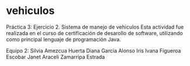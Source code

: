# vehiculos
Práctica 3: Ejercicio 2. Sistema de manejo de vehiculos 
Esta actividad fue realizada en el curso de certificación de desarollo de software, utilizando como principal lenguaje de programación Java. 

Equipo 2: 
Silvia Amezcua Huerta 
Diana Garcia Alonso
Iris Ivana Figueroa Escobar
Janet Araceli Zamarripa Estrada
